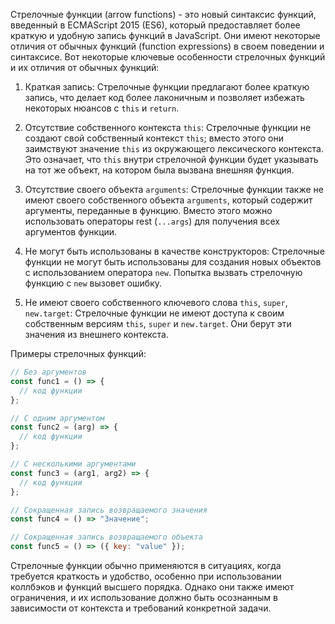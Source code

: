 Стрелочные функции (arrow functions) - это новый синтаксис функций, введенный в ECMAScript 2015 (ES6), который предоставляет более краткую и удобную запись функций в JavaScript. Они имеют некоторые отличия от обычных функций (function expressions) в своем поведении и синтаксисе. Вот некоторые ключевые особенности стрелочных функций и их отличия от обычных функций:

1. Краткая запись: Стрелочные функции предлагают более краткую запись, что делает код более лаконичным и позволяет избежать некоторых нюансов с `this` и `return`.

2. Отсутствие собственного контекста `this`: Стрелочные функции не создают свой собственный контекст `this`; вместо этого они заимствуют значение `this` из окружающего лексического контекста. Это означает, что `this` внутри стрелочной функции будет указывать на тот же объект, на котором была вызвана внешняя функция.

3. Отсутствие своего объекта `arguments`: Стрелочные функции также не имеют своего собственного объекта `arguments`, который содержит аргументы, переданные в функцию. Вместо этого можно использовать операторы rest (`...args`) для получения всех аргументов функции.

4. Не могут быть использованы в качестве конструкторов: Стрелочные функции не могут быть использованы для создания новых объектов с использованием оператора `new`. Попытка вызвать стрелочную функцию с `new` вызовет ошибку.

5. Не имеют своего собственного ключевого слова `this`, `super`, `new.target`: Стрелочные функции не имеют доступа к своим собственным версиям `this`, `super` и `new.target`. Они берут эти значения из внешнего контекста.

Примеры стрелочных функций:

```javascript
// Без аргументов
const func1 = () => {
  // код функции
};

// С одним аргументом
const func2 = (arg) => {
  // код функции
};

// С несколькими аргументами
const func3 = (arg1, arg2) => {
  // код функции
};

// Сокращенная запись возвращаемого значения
const func4 = () => "Значение";

// Сокращенная запись возвращаемого объекта
const func5 = () => ({ key: "value" });
```

Стрелочные функции обычно применяются в ситуациях, когда требуется краткость и удобство, особенно при использовании коллбэков и функций высшего порядка. Однако они также имеют ограничения, и их использование должно быть осознанным в зависимости от контекста и требований конкретной задачи.
